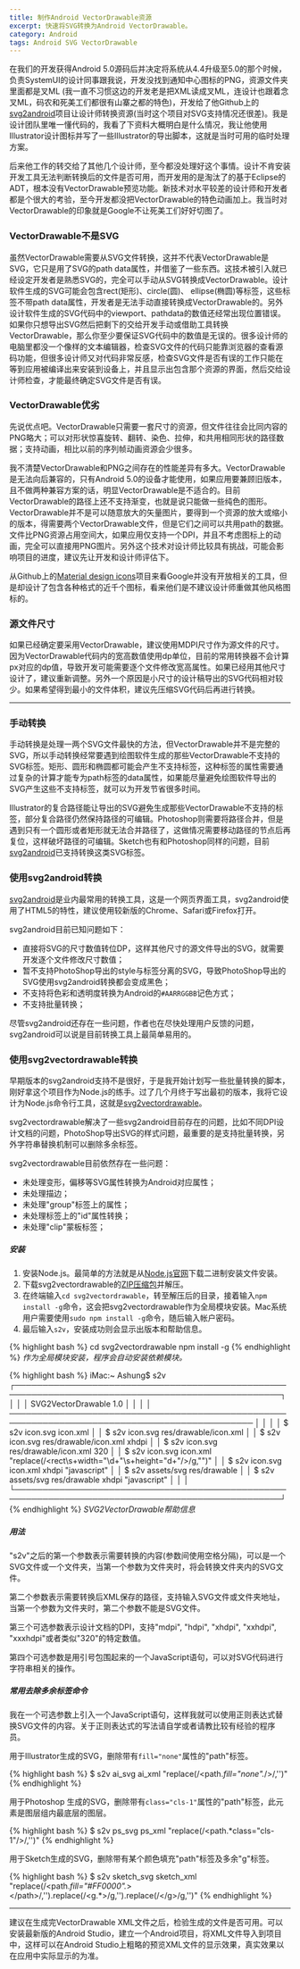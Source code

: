 ```yaml
---
title: 制作Android VectorDrawable资源
excerpt: 快速将SVG转换为Android VectorDrawable。
category: Android
tags: Android SVG VectorDrawable
---
```


在我们的开发获得Android 5.0源码后并决定将系统从4.4升级至5.0的那个时候，负责SystemUI的设计同事跟我说，开发没找到通知中心图标的PNG，资源文件夹里面都是叉ML (我一直不习惯这边的开发老是把XML读成叉ML，连设计也跟着念叉ML，码农和死美工们都很有山寨之都的特色)，开发给了他Github上的[svg2android][svg2android]项目让设计师转换资源(当时这个项目对SVG支持情况还很差)。我是设计团队里唯一懂代码的，我看了下资料大概明白是什么情况，我让他使用Illustrator设计图标并写了一些Illustrator的导出脚本，这就是当时可用的临时处理方案。

后来他工作的转交给了其他几个设计师，至今都没处理好这个事情。设计不肯安装开发工具无法判断转换后的文件是否可用，而开发用的是淘汰了的基于Eclipse的ADT，根本没有VectorDrawable预览功能。新技术对水平较差的设计师和开发者都是个很大的考验，至今开发都没把VectorDrawable的特色动画加上。我当时对VectorDrawable的印象就是Google不让死美工们好好切图了。

### VectorDrawable不是SVG

虽然VectorDrawable需要从SVG文件转换，这并不代表VectorDrawable是SVG，它只是用了SVG的path data属性，并借鉴了一些东西。这技术被引入就已经设定开发者是熟悉SVG的，完全可以手动从SVG转换成VectorDrawable。设计软件生成的SVG可能会包含rect(矩形)、circle(圆)、 ellipse(椭圆)等标签，这些标签不带path data属性，开发者是无法手动直接转换成VectorDrawable的。另外设计软件生成的SVG代码中的viewport、pathdata的数值还经常出现位置错误。如果你只想导出SVG然后把剩下的交给开发手动或借助工具转换VectorDrawable，那么你至少要保证SVG代码中的数值是无误的。很多设计师的电脑里都没一个像样的文本编辑器，检查SVG文件的代码只能靠浏览器的查看源码功能，但很多设计师又对代码非常反感，检查SVG文件是否有误的工作只能在等到应用被编译出来安装到设备上，并且显示出包含那个资源的界面，然后交给设计师检查，才能最终确定SVG文件是否有误。

### VectorDrawable优劣

先说优点吧。VectorDrawable只需要一套尺寸的资源，但文件往往会比同内容的PNG略大；可以对形状惊喜旋转、翻转、染色、拉伸，和共用相同形状的路径数据；支持动画，相比以前的序列帧动画资源会少很多。

我不清楚VectorDrawable和PNG之间存在的性能差异有多大。VectorDrawable是无法向后兼容的，只有Android 5.0的设备才能使用，如果应用要兼顾旧版本，且不做两种兼容方案的话，明显VectorDrawable是不适合的。目前VectorDrawable的路径上还不支持渐变，也就是说只能做一些纯色的图形。VectorDrawable并不是可以随意放大的矢量图片，要得到一个资源的放大或缩小的版本，得需要两个VectorDrawable文件，但是它们之间可以共用path的数据。文件比PNG资源占用空间大，如果应用仅支持一个DPI，并且不考虑图标上的动画，完全可以直接用PNG图片。另外这个技术对设计师比较具有挑战，可能会影响项目的进度，建议先让开发和设计师评估下。

从Github上的[Material design icons][Material_design_icons]项目来看Google并没有开放相关的工具，但是却设计了包含各种格式的近千个图标，看来他们是不建议设计师重做其他风格图标的。

### 源文件尺寸

如果已经确定要采用VectorDrawable，建议使用MDPI尺寸作为源文件的尺寸。因为VectorDrawable代码内的宽高数值使用dp单位，目前的常用转换器不会计算px对应的dp值，导致开发可能需要逐个文件修改宽高属性。如果已经用其他尺寸设计了，建议重新调整。另外一个原因是小尺寸的设计稿导出的SVG代码相对较少。如果希望得到最小的文件体积，建议先压缩SVG代码后再进行转换。

---

### 手动转换

手动转换是处理一两个SVG文件最快的方法，但VectorDrawable并不是完整的SVG，所以手动转换经常要遇到绘图软件生成的那些VectorDrawable不支持的SVG标签。矩形、圆形和椭圆都可能会产生不支持标签，这种标签的属性需要通过复杂的计算才能专为path标签的data属性，如果能尽量避免绘图软件导出的SVG产生这些不支持标签，就可以为开发节省很多时间。

Illustrator的复合路径能让导出的SVG避免生成那些VectorDrawable不支持的标签，部分复合路径仍然保持路径的可编辑。Photoshop则需要将路径合并，但是遇到只有一个圆形或者矩形就无法合并路径了，这做情况需要移动路径的节点后再复位，这样破坏路径的可编辑。Sketch也有和Photoshop同样的问题，目前[svg2android][svg2android]已支持转换这类SVG标签。

### 使用svg2android转换

[svg2android][svg2android]是业内最常用的转换工具，这是一个网页界面工具，svg2android使用了HTML5的特性，建议使用较新版的Chrome、Safari或Firefox打开。

svg2android目前已知问题如下：

* 直接将SVG的尺寸数值转位DP，这样其他尺寸的源文件导出的SVG，就需要开发逐个文件修改尺寸数值；
* 暂不支持PhotoShop导出的style与标签分离的SVG，导致PhotoShop导出的SVG使用svg2android转换都会变成黑色；
* 不支持将色彩和透明度转换为Android的`#AARRGGBB`记色方式；
* 不支持批量转换；

尽管svg2android还存在一些问题，作者也在尽快处理用户反馈的问题，svg2android可以说是目前转换工具上最简单易用的。

### 使用svg2vectordrawable转换

早期版本的svg2android支持不是很好，于是我开始计划写一些批量转换的脚本，刚好拿这个项目作为Node.js的练手。过了几个月终于写出最初的版本，我将它设计为Node.js命令行工具，这就是[svg2vectordrawable](https://github.com/Ashung/svg2vectordrawable)。

svg2vectordrawable解决了一些svg2android目前存在的问题，比如不同DPI设计文档的问题，PhotoShop导出SVG的样式问题，最重要的是支持批量转换，另外字符串替换机制可以删除多余标签。

svg2vectordrawable目前依然存在一些问题：

- 未处理变形，偏移等SVG属性转换为Android对应属性；
- 未处理描边；
- 未处理"group"标签上的属性；
- 未处理标签上的"id"属性转换；
- 未处理"clip"蒙板标签；

##### 安装

1. 安装Node.js。最简单的方法就是从[Node.js官网][nodejs]下载二进制安装文件安装。
2. 下载svg2vectordrawable的[ZIP压缩包][svg2vectordrawable-zip]并解压。
3. 在终端输入`cd svg2vectordrawable`，转至解压后的目录，接着输入`npm install -g`命令，这会把svg2vectordrawable作为全局模块安装。Mac系统用户需要使用`sudo npm install -g`命令，随后输入帐户密码。
4. 最后输入`s2v`，安装成功则会显示出版本和帮助信息。

{% highlight bash %}
cd svg2vectordrawable
npm install -g
{% endhighlight %}
_作为全局模块安装，程序会自动安装依赖模块。_

{% highlight bash %}
iMac:~ Ashung$ s2v
┌──────────────────────────────────────────────────────────────────────────────────────────────────┐
│                                                                                                  │
│  SVG2VectorDrawable 1.0                                                                          │
│                                                                                                  │
│  ──────────────────────────────────────────────────────────────────────────────────────────────  │
│                                                                                                  │
│  $ s2v icon.svg icon.xml                                                                         │
│  $ s2v icon.svg res/drawable/icon.xml                                                            │
│  $ s2v icon.svg res/drawable/icon.xml xhdpi                                                      │
│  $ s2v icon.svg res/drawable/icon.xml 320                                                        │
│  $ s2v icon.svg icon.xml "replace(/<rect\s+width=\"\d+\"\s+height=\"d+\"\/>/g,"")"               │
│  $ s2v icon.svg icon.xml xhdpi "javascript"                                                      │
│  $ s2v assets/svg res/drawable                                                                   │
│  $ s2v assets/svg res/drawable xhdpi "javascript"                                                │
│                                                                                                  │
└──────────────────────────────────────────────────────────────────────────────────────────────────┘
{% endhighlight %}
_SVG2VectorDrawable帮助信息_

##### 用法

"s2v"之后的第一个参数表示需要转换的内容(参数间使用空格分隔)，可以是一个SVG文件或一个文件夹，当第一个参数为文件夹时，将会转换文件夹内的SVG文件。

第二个参数表示需要转换后XML保存的路径，支持输入SVG文件或文件夹地址，当第一个参数为文件夹时，第二个参数不能是SVG文件。

第三个可选参数表示设计文档的DPI，支持"mdpi", "hdpi", "xhdpi", "xxhdpi", "xxxhdpi"或者类似"320"的特定数值。

第四个可选参数是用引号包围起来的一个JavaScript语句，可以对SVG代码进行字符串相关的操作。

##### 常用去除多余标签命令

我在一个可选参数上引入一个JavaScript语句，这样我就可以使用正则表达式替换SVG文件的内容。关于正则表达式的写法请自学或者请教比较有经验的程序员。

用于Illustrator生成的SVG，删除带有`fill="none"`属性的"path"标签。

{% highlight bash %}
$ s2v ai_svg ai_xml "replace(/<path.*fill=\"none\".*\/>/,'')"
{% endhighlight %}

用于Photoshop 生成的SVG，删除带有`class="cls-1"`属性的"path"标签，此元素是图层组内最底层的图层。

{% highlight bash %}
$ s2v ps_svg ps_xml "replace(/<path.*class=\"cls-1\"\/>/,'')"
{% endhighlight %}

用于Sketch生成的SVG，删除带有某个颜色填充"path"标签及多余"g"标签。

{% highlight bash %}
$ s2v sketch_svg sketch_xml "replace(/<path.*fill=\"#FF0000\".*><\/path>/,'').replace(/<g.*>/g,'').replace(/<\/g>/g,'')"
{% endhighlight %}

---

建议在生成完VectorDrawable XML文件之后，检验生成的文件是否可用。可以安装最新版的Android Studio，建立一个Android项目，将XML文件导入到项目中，这样可以在Android Studio上粗略的预览XML文件的显示效果，真实效果以在应用中实际显示的为准。


[nodejs]: https://nodejs.org/
[svg2vectordrawable-zip]: https://github.com/Ashung/svg2vectordrawable/archive/master.zip
[svg2android]: http://inloop.github.io/svg2android/
[SketchVectorDrawable]: https://github.com/jacobmoncur/SketchVectorDrawable
[Material_design_icons]: http://github.com/google/material-design-icons/
